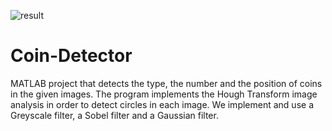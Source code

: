 ![result](https://user-images.githubusercontent.com/51207653/131319363-2f4e141f-688a-4b19-9534-1970f3538822.png)
# Coin-Detector

MATLAB project that detects the type, the number and the position of coins in the given images.
The program implements the Hough Transform image analysis in order to detect circles in each image.
We implement and use a Greyscale filter, a Sobel filter and a Gaussian filter.
